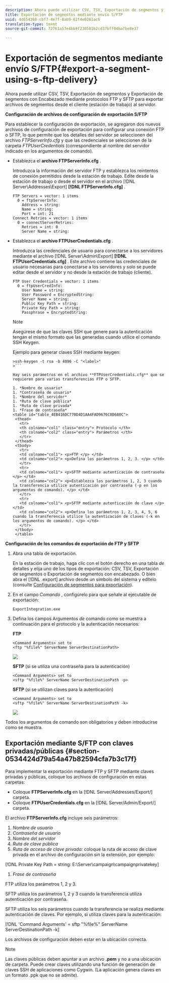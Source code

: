 ```yaml
---
description: Ahora puede utilizar CSV, TSV, Exportación de segmentos y Exportación de segmentos con Encabezado mediante protocolos FTP y SFTP para exportar archivos de segmentos desde el cliente (estación de trabajo) al servidor.
title: Exportación de segmentos mediante envío S/FTP
uuid: 4d654368-cbf7-4e7f-8ab9-82f4e0261ac6
translation-type: tm+mt
source-git-commit: 72761a57e4bb9f230581b2cd37bff04ba7be8e37

---
```



# Exportación de segmentos mediante envío S/FTP{#export-a-segment-using-s-ftp-delivery}

Ahora puede utilizar CSV, TSV, Exportación de segmentos y Exportación de segmentos con Encabezado mediante protocolos FTP y SFTP para exportar archivos de segmentos desde el cliente (estación de trabajo) al servidor.

**Configuración de archivos de configuración de exportación S/FTP**

Para establecer la configuración de exportación, se agregaron dos nuevos archivos de configuración de exportación para configurar una conexión FTP o SFTP, lo que permite que los detalles del servidor se seleccionen del archivo *FTPServerInfo.cfg* y que las credenciales se seleccionen de la carpeta *FTPUserCredentials* (correspondiente al nombre del servidor indicado en los argumentos de comando).

* Establezca el **archivo FTPServerInfo.cfg** .

   Introduzca la información del servidor FTP y establezca los reintentos de conexión permitidos desde la estación de trabajo. Edite desde la estación de trabajo o desde el servidor en el archivo [!DNL Server\Addresses\Export\] **[!DNL FTPServerInfo.cfg]** .

   ```
   FTP Servers = vector: 1 items 
     0 = ftpServerInfo:  
       Address = string:  
       Name = string:  
       Port = int: 21 
   Connect Retries = vector: 1 items 
     0 = connectServerRetries:  
       Retries = int: 0 
       Server Name = string:
   ```

* Establezca el **archivo FTPUserCredentials.cfg** .

   Introduzca las credenciales de usuario para conectarse a los servidores mediante el archivo [!DNL Server\Admin\Export\] **[!DNL FTPUserCredentials.cfg]** . Este archivo contiene las credenciales de usuario necesarias para conectarse a los servidores y solo se puede editar desde el servidor y no desde la estación de trabajo (cliente).

   ```
   FTP User Credentials = vector: 1 items 
     0 = ftpUserCredInfo: 
       User Name = string:  
       User Password = EncryptedString:  
       Server Name = string:  
       Public Key Path = string:  
       Private Key Path = string:  
       Passphrase = EncryptedString:
   ```

   >[!NOTE]
   >
   >Asegúrese de que las claves SSH que genere para la autenticación tengan el mismo formato que las generadas cuando utilice el comando SSH Keygen.
   >
   >Ejemplo para generar claves SSH mediante keygen:
   >
   >
   ```
   >ssh-keygen -t rsa -b 4096 -C "<label>"
   >```

   Hay seis parámetros en el archivo **FTPUserCredentials.cfg** que se requieren para varias transferencias FTP o SFTP.

   1. *Nombre de usuario*
   1. *Contraseña de usuario*
   1. *Nombre del servidor*
   1. *Ruta de clave pública*
   1. *Ruta de clave privada*
   1. *Frase de contraseña*
   <table id="table_4EB416DC770D4D1AA4FAD9676C0D680C"> 
    <thead> 
      <tr> 
      <th colname="col1" class="entry"> Protocolo </th> 
      <th colname="col2" class="entry"> Parámetros </th> 
      </tr> 
    </thead>
    <tbody> 
      <tr> 
      <td colname="col1"> <p>FTP </p> </td> 
      <td colname="col2"> <p>Defina los parámetros 1, 2, 3. </p> </td> 
      </tr> 
      <tr> 
      <td colname="col1"> <p>SFTP mediante autenticación de contraseña </p> </td> 
      <td colname="col2"> <p>Establezca los parámetros 1, 2, 3 cuando la transferencia utilice autenticación por contraseña (-p en los argumentos de comando). </p> </td> 
      </tr> 
      <tr> 
      <td colname="col1"> <p>SFTP mediante autenticación de clave </p> </td> 
      <td colname="col2"> <p>Defina los parámetros 1, 2, 3, 4, 5, 6 cuando la transferencia utilice la autenticación de claves (-k en los argumentos de comando). </p> </td> 
      </tr> 
    </tbody> 
    </table>

**Configuración de los comandos de exportación de FTP y SFTP**

1. Abra una tabla de exportación.

   En la estación de trabajo, haga clic con el botón derecho en una tabla *de* detalles y elija uno de los tipos de exportación: CSV, TSV, Exportación de segmentos o Exportación de segmentos con encabezado. O bien abra el [!DNL .export] archivo desde un símbolo del sistema y edítelo (consulte [Configuración de segmentos para exportación](../../../home/c-get-started/c-exp-data-seg-exp/t-config-sgts-expt.md#task-8857f221fa66463990ec9b60db6db372)).

1. En el campo *Comando* , configúrelo para que señale al ejecutable de exportación:

   ```
   ExportIntegration.exe
   ```

1. Defina los campos Argumentos *de* comando como se muestra a continuación para el protocolo y la autenticación necesarios:

   **FTP**

   ```
   <Command Arguments> set to  
   <ftp "%file%" ServerName ServerDestinationPath>
   ```

   ![](assets/FTP_Command_arguments.png)

   **SFTP** (si se utiliza una contraseña para la autenticación)

   ```
   <Command Arguments> set to  
   <sftp "%file%" ServerName ServerDestinationPath -p>
   ```

   **SFTP** (si se utilizan claves para la autenticación)

   ```
   <Command Arguments> set to  
   <sftp "%file%" ServerName ServerDestinationPath -k>
   ```

   ![](assets/SFTP_command_arguments.png)

Todos los argumentos de comando son obligatorios y deben introducirse como se muestra.

## Exportación mediante S/FTP con claves privadas/públicas {#section-0534424d79a54a47b82594cfa7b3c17f}

Para implementar la exportación mediante FTP y SFTP mediante claves privadas y públicas, coloque los archivos de configuración en estas carpetas:

* Coloque **FTPServerInfo.cfg** en la [!DNL Server/Addresses/Export/] carpeta.
* Coloque **FTPUserCredentials.cfg** en la [!DNL Server/Admin/Export/] carpeta.

El archivo **FTPServerInfo.cfg** incluye seis parámetros:

1. *Nombre de usuario*
1. *Contraseña de usuario*
1. *Nombre del servidor*
1. *Ruta de clave pública*
1. *Ruta de acceso de clave privada:* coloque la ruta de acceso de clave privada en el archivo de configuración sin la extensión, por ejemplo:

[!DNL Private Key Path = string: E:\\Server\\campaign\\campaignprivatekey]

1. *Frase de contraseña*

FTP utiliza los parámetros 1, 2 y 3.

SFTP utiliza los parámetros 1, 2 y 3 cuando la transferencia utiliza autenticación por contraseña.

SFTP utiliza los seis parámetros cuando la transferencia se realiza mediante autenticación de claves. Por ejemplo, si utiliza claves para la autenticación:

[!DNL 'Command Arguments' = sftp "%file%" ServerName ServerDestinationPath -k]

Los archivos de configuración deben estar en la ubicación correcta.

>[!NOTE]
>
>Las claves públicas deben apuntar a un archivo **.pem** y no a una ubicación de carpeta. Puede crear claves utilizando una función de generación de claves SSH de aplicaciones como Cygwin. (La aplicación genera claves en un formato .ppk que no se admite).

